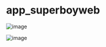# app_superboyweb

![image](https://github.com/user-attachments/assets/6d53377e-1637-4cce-846f-b916fde51b65)

![image](https://github.com/user-attachments/assets/9dd851b7-5cfa-4d64-b913-b7ee8a4b21f3)

